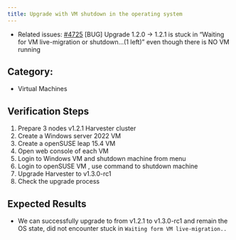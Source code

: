 ```yaml
---
title: Upgrade with VM shutdown in the operating system 
---
```


* Related issues: [#4725](https://github.com/harvester/harvester/issues/4725) [BUG] Upgrade 1.2.0 -> 1.2.1 is stuck in “Waiting for VM live-migration or shutdown...(1 left)” even though there is NO VM running


## Category: 
* Virtual Machines

## Verification Steps
1. Prepare 3 nodes v1.2.1 Harvester cluster
1. Create a Windows server 2022 VM
1. Create a openSUSE leap 15.4 VM
1. Open web console of each VM
1. Login to Windows VM and shutdown machine from menu
1. Login to openSUSE VM , use command to shutdown machine
1. Upgrade Harvester to v1.3.0-rc1
1. Check the upgrade process

## Expected Results
* We can successfully upgrade to from v1.2.1 to v1.3.0-rc1 and remain the OS state, did not encounter stuck in `Waiting form VM live-migration..`